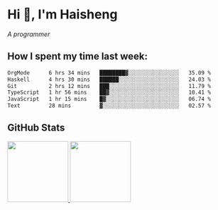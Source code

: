 
# Hi 👋, I'm Haisheng

*A programmer*



## How I spent my time last week:
<!--START_SECTION:waka-->

```txt
OrgMode      6 hrs 34 mins   ████████▓░░░░░░░░░░░░░░░░   35.09 %
Haskell      4 hrs 30 mins   ██████░░░░░░░░░░░░░░░░░░░   24.03 %
Git          2 hrs 12 mins   ███░░░░░░░░░░░░░░░░░░░░░░   11.79 %
TypeScript   1 hr 56 mins    ██▓░░░░░░░░░░░░░░░░░░░░░░   10.41 %
JavaScript   1 hr 15 mins    █▓░░░░░░░░░░░░░░░░░░░░░░░   06.74 %
Text         28 mins         ▓░░░░░░░░░░░░░░░░░░░░░░░░   02.57 %
```

<!--END_SECTION:waka-->

## GitHub Stats

<a href="https://github.com/hw202207">
  <img height="137px" src="https://github-readme-stats.vercel.app/api?username=hw202207&hide_title=false&hide_border=true&show_icons=true&include_all_commits=true&count_private=true&line_height=21&theme=" />
  <img height="137px" src="https://github-readme-stats.vercel.app/api/top-langs/?username=hw202207&hide_title=true&hide_border=true&layout=compact&langs_count=6&theme=" />
</a>
